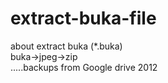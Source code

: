 # extract-buka-file

about extract buka (*.buka)   
buka->jpeg->zip  
.....backups from Google drive 2012
